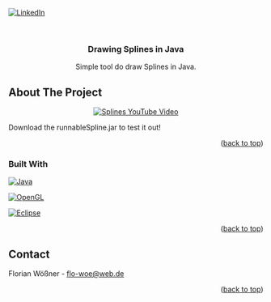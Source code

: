 <!-- Improved compatibility of back to top link: See: https://github.com/othneildrew/Best-README-Template/pull/73 -->
<a id="readme-top"></a>
<!--
*** Thanks for checking out the Best-README-Template. If you have a suggestion
*** that would make this better, please fork the repo and create a pull request
*** or simply open an issue with the tag "enhancement".
*** Don't forget to give the project a star!
*** Thanks again! Now go create something AMAZING! :D
-->



<!-- PROJECT SHIELDS -->
<!--
*** I'm using markdown "reference style" links for readability.
*** Reference links are enclosed in brackets [ ] instead of parentheses ( ).
*** See the bottom of this document for the declaration of the reference variables
*** for contributors-url, forks-url, etc. This is an optional, concise syntax you may use.
*** https://www.markdownguide.org/basic-syntax/#reference-style-links
-->
[![LinkedIn][linkedin-shield]][linkedin-url]



<!-- PROJECT LOGO -->
<br />
<div align="center">

<h3 align="center">Drawing Splines in Java</h3>

  <p align="center">
    Simple tool do draw Splines in Java.
  </p>

</div>

<!-- ABOUT THE PROJECT -->
## About The Project
<div align="center">
  
[![Splines YouTube Video](https://img.youtube.com/vi/wpmOHz4r93E/0.jpg)](https://youtu.be/wpmOHz4r93E)

</div>
Download the runnableSpline.jar to test it out!

<p align="right">(<a href="#readme-top">back to top</a>)</p>



### Built With

[![Java][java.com]][java-url]

[![OpenGL][opengl.com]][opengl-url]

[![Eclipse][eclipse.com]][eclipse-url]



<p align="right">(<a href="#readme-top">back to top</a>)</p>






<!-- CONTACT -->
## Contact

Florian Wößner - flo-woe@web.de

<p align="right">(<a href="#readme-top">back to top</a>)</p>






<!-- MARKDOWN LINKS & IMAGES -->
<!-- https://www.markdownguide.org/basic-syntax/#reference-style-links -->
[linkedin-shield]: https://img.shields.io/badge/-LinkedIn-black.svg?style=for-the-badge&logo=linkedin&colorB=555
[linkedin-url]: https://linkedin.com/in/linkedin_username
[product-screenshot]: images/screenshot.png
[java.com]: https://img.shields.io/badge/Java-ED8B00?style=for-the-badge&logo=openjdk&logoColor=white
[java-url]: https://www.java.com
[opengl.com]: https://img.shields.io/badge/OpenGL-FFFFFF?style=for-the-badge&logo=opengl
[opengl-url]: https://www.opengl.org/
[eclipse.com]: https://img.shields.io/badge/Eclipse-2C2255?style=for-the-badge&logo=eclipse&logoColor=white
[eclipse-url]: https://www.eclipse.org/
